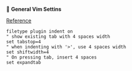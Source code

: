 &#x1F3B9; **General Vim Settins**

[Reference](https://stackoverflow.com/a/234578/5793660)

```vim
filetype plugin indent on
" show existing tab with 4 spaces width
set tabstop=4
" when indenting with '>', use 4 spaces width
set shiftwidth=4
" On pressing tab, insert 4 spaces
set expandtab
```
